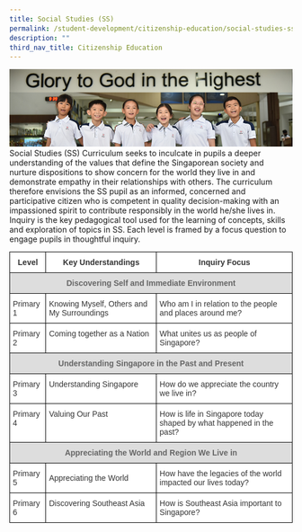```yaml
---
title: Social Studies (SS)
permalink: /student-development/citizenship-education/social-studies-ss/
description: ""
third_nav_title: Citizenship Education
---
```

![](/images/Website%20Banners%20Subpage/948x260%20masterhead%20-%20student%20development2.jpg)
Social Studies (SS) Curriculum seeks to inculcate in pupils a deeper understanding of the values that define the Singaporean society and nurture dispositions to show concern for the world they live in and demonstrate empathy in their relationships with others. The curriculum therefore envisions the SS pupil as an informed, concerned and participative citizen who is competent in quality decision-making with an impassioned spirit to contribute responsibly in the world he/she lives in. Inquiry is the key pedagogical tool used for the learning of concepts, skills and exploration of topics in SS. Each level is framed by a focus question to engage pupils in thoughtful inquiry.

<style type="text/css">
.tg  {border-collapse:collapse;border-spacing:0;}
.tg td{border-color:black;border-style:solid;border-width:1px;font-family:Arial, sans-serif;font-size:14px;
  overflow:hidden;padding:10px 5px;word-break:normal;}
.tg th{border-color:black;border-style:solid;border-width:1px;font-family:Arial, sans-serif;font-size:14px;
  font-weight:normal;overflow:hidden;padding:10px 5px;word-break:normal;}
.tg .tg-apyk{background-color:#FFF;color:#333;font-weight:bold;text-align:center;vertical-align:top}
.tg .tg-a4yv{background-color:#DDD;color:#666;font-weight:bold;text-align:center;vertical-align:top}
.tg .tg-citn{background-color:#FFF;color:#333;text-align:left;vertical-align:top}
.tg .tg-7fd7{background-color:#FFF;color:#333;text-align:left;vertical-align:middle}
</style>
<table class="tg">
<thead>
  <tr>
    <th class="tg-apyk">Level</th>
    <th class="tg-apyk">Key Understandings<br></th>
    <th class="tg-apyk">Inquiry Focus<br></th>
  </tr>
</thead>
<tbody>
  <tr>
    <td class="tg-a4yv" colspan="3">Discovering Self and Immediate Environment<br></td>
  </tr>
  <tr>
    <td class="tg-citn">Primary 1<br></td>
    <td class="tg-citn">Knowing Myself, Others and My Surroundings<br></td>
    <td class="tg-citn">Who am I in relation to the people and places around me?<br></td>
  </tr>
  <tr>
    <td class="tg-citn">Primary 2<br></td>
    <td class="tg-citn">Coming together as a Nation<br></td>
    <td class="tg-citn">What unites us as people of Singapore?<br></td>
  </tr>
  <tr>
    <td class="tg-a4yv" colspan="3">Understanding Singapore in the Past and Present<br></td>
  </tr>
  <tr>
    <td class="tg-citn">Primary 3<br></td>
    <td class="tg-citn">Understanding Singapore<br></td>
    <td class="tg-citn">How do we appreciate the country we live in?<br></td>
  </tr>
  <tr>
    <td class="tg-citn">Primary 4<br></td>
    <td class="tg-citn">Valuing Our Past<br></td>
    <td class="tg-citn">How is life in Singapore today shaped by what happened in the past?<br></td>
  </tr>
  <tr>
    <td class="tg-a4yv" colspan="3">Appreciating the World and Region We Live in<br></td>
  </tr>
  <tr>
    <td class="tg-7fd7">Primary 5<br></td>
    <td class="tg-7fd7">Appreciating the World<br></td>
    <td class="tg-7fd7">How have the legacies of the world impacted our lives today?<br></td>
  </tr>
  <tr>
    <td class="tg-citn">Primary 6<br></td>
    <td class="tg-citn">Discovering Southeast Asia<br></td>
    <td class="tg-citn">How is Southeast Asia important to Singapore?</td>
  </tr>
</tbody>
</table>
